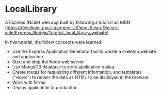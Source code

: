 # LocalLibrary
A Express (Node) web app built by following a tutorial on MDN (https://developer.mozilla.org/en-US/docs/Learn/Server-side/Express_Nodejs/Tutorial_local_library_website).

In this tutorial, the follow concepts were learned:
 - Use the Express Application Generator tool to create a skeleton website and application.
 - Start and stop the Node web server.
- Use MongoDB database to store application's data.
- Create routes for requesting different information, and templates ("views") to render the data as HTML to be displayed in the browser.
- Work with forms.
- Deploy application to production.
